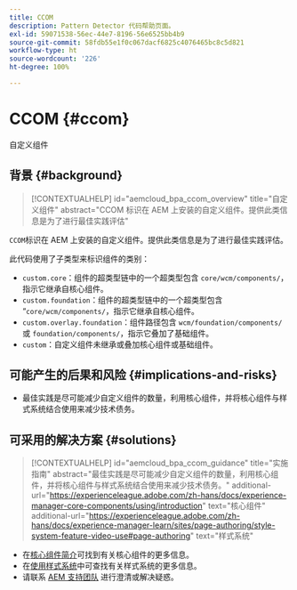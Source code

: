 ```yaml
---
title: CCOM
description: Pattern Detector 代码帮助页面。
exl-id: 59071538-56ec-44e7-8196-56e6525bb4b9
source-git-commit: 58fdb55e1f0c067dacf6825c4076465bc8c5d821
workflow-type: ht
source-wordcount: '226'
ht-degree: 100%

---
```


# CCOM {#ccom}

自定义组件

## 背景 {#background}

>[!CONTEXTUALHELP]
>id="aemcloud_bpa_ccom_overview"
>title="自定义组件"
>abstract="CCOM 标识在 AEM 上安装的自定义组件。提供此类信息是为了进行最佳实践评估"

`CCOM`标识在 AEM 上安装的自定义组件。提供此类信息是为了进行最佳实践评估。

此代码使用了子类型来标识组件的类别：

* `custom.core`：组件的超类型链中的一个超类型包含 `core/wcm/components/`，指示它继承自核心组件。
* `custom.foundation`：组件的超类型链中的一个超类型包含 “`core/wcm/components/`，指示它继承自核心组件。
* `custom.overlay.foundation`：组件路径包含 `wcm/foundation/components/` 或 `foundation/components/`，指示它叠加了基础组件。
* `custom`：自定义组件未继承或叠加核心组件或基础组件。

## 可能产生的后果和风险 {#implications-and-risks}

* 最佳实践是尽可能减少自定义组件的数量，利用核心组件，并将核心组件与样式系统结合使用来减少技术债务。

## 可采用的解决方案 {#solutions}

>[!CONTEXTUALHELP]
>id="aemcloud_bpa_ccom_guidance"
>title="实施指南"
>abstract="最佳实践是尽可能减少自定义组件的数量，利用核心组件，并将核心组件与样式系统结合使用来减少技术债务。"
>additional-url="https://experienceleague.adobe.com/zh-hans/docs/experience-manager-core-components/using/introduction" text="核心组件"
>additional-url="https://experienceleague.adobe.com/zh-hans/docs/experience-manager-learn/sites/page-authoring/style-system-feature-video-use#page-authoring" text="样式系统"

* 在[核心组件简介](https://experienceleague.adobe.com/zh-hans/docs/experience-manager-core-components/using/introduction)可找到有关核心组件的更多信息。
* 在[使用样式系统](https://experienceleague.adobe.com/zh-hans/docs/experience-manager-learn/sites/page-authoring/style-system-feature-video-use#page-authoring)中可查找有关样式系统的更多信息。
* 请联系 [AEM 支持团队](https://helpx.adobe.com/cn/enterprise/using/support-for-experience-cloud.html) 进行澄清或解决疑惑。
